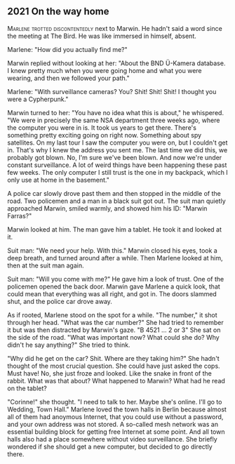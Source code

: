 
## **2021** On the way home

<span style="font-variant:small-caps;">Marlene trotted discontentedly</span> next to Marwin.
He hadn't said a word since the meeting at The Bird.
He was like immersed in himself, absent.

Marlene: "How did you actually find me?"

Marwin replied without looking at her: "About the BND Ü-Kamera database.
I knew pretty much when you were going home and what you were wearing, and then we followed your path."

Marlene: "With surveillance cameras? You? Shit! Shit! Shit! I thought you were a Cypherpunk."

Marwin turned to her: "You have no idea what this is about," he whispered.
"We were in precisely the same NSA department three weeks ago, where the computer you were in is.
It took us years to get there.
There's something pretty exciting going on right now.
Something about spy satellites.
On my last tour I saw the computer you were on, but I couldn't get in.
That's why I knew the address you sent me.
The last time we did this, we probably got blown.
No, I'm sure we've been blown.
And now we're under constant surveillance.
A lot of weird things have been happening these past few weeks.
The only computer I still trust is the one in my backpack, which I only use at home in the basement."

A police car slowly drove past them and then stopped in the middle of the road.
Two policemen and a man in a black suit got out.
The suit man quietly approached Marwin, smiled warmly, and showed him his ID: "Marwin Farras?"

Marwin looked at him.
The man gave him a tablet.
He took it and looked at it.

Suit man: "We need your help.
With this."
Marwin closed his eyes, took a deep breath, and turned around after a while.
Then Marlene looked at him, then at the suit man again.

Suit man: "Will you come with me?"
He gave him a look of trust.
One of the policemen opened the back door.
Marwin gave Marlene a quick look, that could mean that everything was all right, and got in.
The doors slammed shut, and the police car drove away.

As if rooted, Marlene stood on the spot for a while.
"The number," it shot through her head.
"What was the car number?" She had tried to remember it but was then distracted by Marwin's gaze.
"B 4521 ... 2 or 3"
She sat on the side of the road.
"What was important now?
What could she do?
Why didn't he say anything?"
She tried to think.

"Why did he get on the car? Shit.
Where are they taking him?"
She hadn't thought of the most crucial question.
She could have just asked the cops.
Must have! No, she just froze and looked.
Like the snake in front of the rabbit.
What was that about?
What happened to Marwin?
What had he read on the tablet?

"Corinne!" she thought.
"I need to talk to her.
Maybe she's online.
I'll go to Wedding, Town Hall."
Marlene loved the town halls in Berlin because almost all of them had anoymous Internet, that you could use without a password, and your own address was not stored.
A so-called mesh network was an essential building block for getting free Internet at some point.
And all town halls also had a place somewhere without video surveillance.
She briefly wondered if she should get a new computer, but decided to go directly there.
